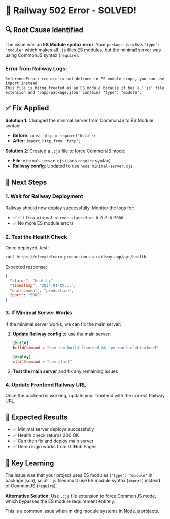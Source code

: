 # 🎉 Railway 502 Error - SOLVED!

## 🔍 **Root Cause Identified**

The issue was an **ES Module syntax error**. Your `package.json` has `"type": "module"` which makes all `.js` files ES modules, but the minimal server was using CommonJS syntax (`require`).

### Error from Railway Logs:
```
ReferenceError: require is not defined in ES module scope, you can use import instead
This file is being treated as an ES module because it has a '.js' file extension and '/app/package.json' contains "type": "module".
```

## ✅ **Fix Applied**

**Solution 1**: Changed the minimal server from CommonJS to ES Module syntax:
- **Before**: `const http = require('http');`
- **After**: `import http from 'http';`

**Solution 2**: Created a `.cjs` file to force CommonJS mode:
- **File**: `minimal-server.cjs` (uses `require` syntax)
- **Railway config**: Updated to use `node minimal-server.cjs`

## 🚀 **Next Steps**

### 1. Wait for Railway Deployment
Railway should now deploy successfully. Monitor the logs for:
- ✅ `✅ Ultra-minimal server started on 0.0.0.0:5000`
- ✅ No more ES module errors

### 2. Test the Health Check
Once deployed, test:
```bash
curl https://elevatelearn-production.up.railway.app/api/health
```

Expected response:
```json
{
  "status": "healthy",
  "timestamp": "2024-01-XX...",
  "environment": "production",
  "port": "5000"
}
```

### 3. If Minimal Server Works
If the minimal server works, we can fix the main server:

1. **Update Railway config** to use the main server:
   ```toml
   [build]
   buildCommand = "npm run build:frontend && npm run build:backend"
   
   [deploy]
   startCommand = "npm start"
   ```

2. **Test the main server** and fix any remaining issues

### 4. Update Frontend Railway URL
Once the backend is working, update your frontend with the correct Railway URL.

## 🎯 **Expected Results**

- ✅ Minimal server deploys successfully
- ✅ Health check returns 200 OK
- ✅ Can then fix and deploy main server
- ✅ Demo login works from GitHub Pages

## 📝 **Key Learning**

The issue was that your project uses ES modules (`"type": "module"` in package.json), so all `.js` files must use ES module syntax (`import`) instead of CommonJS (`require`).

**Alternative Solution**: Use `.cjs` file extension to force CommonJS mode, which bypasses the ES module requirement entirely.

This is a common issue when mixing module systems in Node.js projects.
